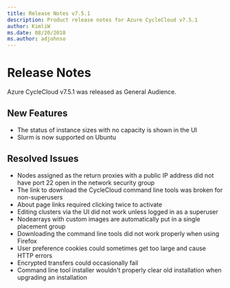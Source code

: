 ```yaml
---
title: Release Notes v7.5.1
description: Product release notes for Azure CycleCloud v7.5.1
author: KimliW
ms.date: 08/20/2018
ms.author: adjohnso
---
```


# Release Notes

Azure CycleCloud v7.5.1 was released as General Audience.

## New Features

* The status of instance sizes with no capacity is shown in the UI
* Slurm is now supported on Ubuntu

## Resolved Issues

* Nodes assigned as the return proxies with a public IP address did not have port 22 open in the network security group
* The link to download the CycleCloud command line tools was broken for non-superusers
* About page links required clicking twice to activate
* Editing clusters via the UI did not work unless logged in as a superuser
* Nodearrays with custom images are automatically put in a single placement group
* Downloading the command line tools did not work properly when using Firefox
* User preference cookies could sometimes get too large and cause HTTP errors
* Encrypted transfers could occasionally fail
* Command line tool installer wouldn't properly clear old installation when upgrading an installation
